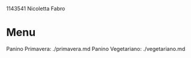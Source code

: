 1143541 Nicoletta Fabro
# Menu
Panino Primavera: ./primavera.md
Panino Vegetariano: ./vegetariano.md
